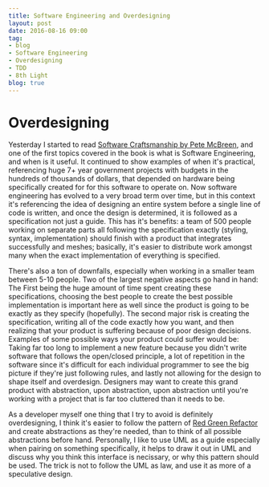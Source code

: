 ```yaml
---                          
title: Software Engineering and Overdesigning             
layout: post         
date: 2016-08-16 09:00                         
tag:                             
- blog                        
- Software Engineering
- Overdesigning
- TDD
- 8th Light
blog: true                            
--- 
```


# Overdesigning

Yesterday I started to read [Software Craftsmanship by Pete McBreen](https://www.amazon.com/Software-Craftsmanship-Imperative-Pete-McBreen/dp/0201733862),
and one of the first topics covered in the book is what is Software Engineering, and when is it useful.
It continued to show examples of when it's practical, referencing huge 7+ year government projects with budgets in the hundreds of thousands of dollars, that depended on hardware being specifically created for for this software to operate on. Now software engineering has evolved to a very broad term over time, but in this context it's referencing the idea of designing an entire system before a single line of code is written, and once the design is determined, it is followed as a specification not just a guide. This has it's benefits: a team of 500 people working on separate parts all following the specification exactly (styling, syntax, implementation) should finish with a product that integrates successfully and meshes; basically, it's easier to distribute work amongst many when the exact implementation of everything is specified.


There's also a ton of downfalls, especially when working in a smaller team between 5-10 people. Two of the largest negative aspects go hand in hand: The First being the huge amount of time spent creating these specifications, choosing the best people to create the best possible implementation is important here as well since the product is going to be exactly as they specify (hopefully). The second major risk is creating the specification, writing all of the code exactly how you want, and then realizing that your product is suffering because of poor design decisions. Examples of some possible ways your product could suffer would be: Taking far too long to implement a new feature because you didn't write software that follows the open/closed principle, a lot of repetition in the software since it's difficult for each individual programmer to see the big picture if they're just following rules, and lastly not allowing for the design to shape itself and overdesign. Designers may want to create this grand product with abstraction, upon abstraction, upon abstraction until you're working with a project that is far too cluttered than it needs to be.


As a developer myself one thing that I try to avoid is definitely overdesigning, I think it's easier to follow the pattern of [Red Green Refactor](http://www.jamesshore.com/Blog/Red-Green-Refactor.html) and create abstractions as they're needed, than to think of all possible abstractions before hand. Personally, I like to use UML as a guide especially when pairing on something specifically, it helps to draw it out in UML and discuss why you think this interface is necissary, or why this pattern should be used. The trick is not to follow the UML as law, and use it as more of a speculative design.